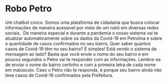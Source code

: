 # Robo Petro
 Um chatbot cívico. Somos uma plataforma de cidadania que busca colocar informações de maneira acessivel por meio de um robô em diversas redes sociais.  ​  De maneira especial e durante a pandemia o nosso sistema vai te atualizar automaticamente sobre os dados da Covid-19 em Petrolina e sobre a quantidade de casos confirmados no seu bairro.   Quer saber quantos casos de Covid-19 têm no seu bairro? É simples! Está vendo o sistema de mensagem ao lado? Basta que você envie o nome do seu bairro e em poucos segundos o Petro vai te responder com as informações.    Lembre-se de enviar o nome do bairro certinho e com a primeira letra de cada nome em maiúsculo. Caso o Petro não te responda, é porque seu bairro ainda não teve casos de Covid-19 confirmados pela Prefeitura.
